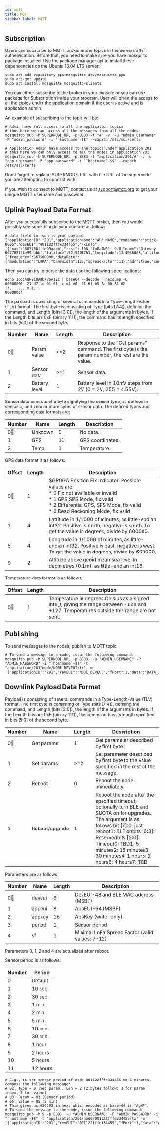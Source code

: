 ```yaml
---
id: mqtt
title: MQTT
sidebar_label: MQTT
---
```


## Subscription 
Users can subscribe to MQTT broker under topics in the servers after authentication. Before that, you need to make sure you have mosquitto package installed. Use the package manager apt to install these dependencies on the Ubuntu 18.04 LTS server:

```
sudo apt-add-repository ppa:mosquitto-dev/mosquitto-ppa
sudo apt-get update
sudo apt install mosquitto mosquitto-clients
```
You can either subscribe to the broker in your console or you can use package for Subscription inside your program. User will given the access to all the topics under the application domain if the user is active and is application admin. 

An example of subscribing to the topic will be:

```
# Admin have full access to all the application topics
# thus here we can access all the messages from all the nodes
mosquitto_sub -h SUPERNODE_URL -p 8883 -t "#" -v  -u "admin_username" -P "admin_password" -i "`hostname`-$$" --capath /etc/ssl/certs

# Application Admin have access to the topics under application 201
# thus here we can only access to all the nodes in application 201
mosquitto_sub -h SUPERNODE_URL -p 8883 -t "application/201/#" -v -u "app_username" -P "app_password" -i "`hostname`-$$" --capath /etc/ssl/certs
```

Don't forget to replace SUPERNODE_URL with the URL of the supernode you are attempting to connect with.

If you wish to connect to MQTT, contact us at support@mxc.org to get your unique MQTT username and password.

## Uplink Payload Data Format

After you sucessfully subscribe to the MQTT broker, then you would possibly see something in your console as follow:

```
# data field in json is your payload
{"applicationID":"201","applicationName":"APP_NAME","nodeName":"stick-0005","devEUI":"001122fffe334455","rxInfo":[{"mac":"667788fffe99aabb","rssi":-108,"loRaSNR":-9.8,"name":"Gateway 667788fffe99aabb","latitude":52.5201761,"longitude":13.4036008,"altitude":0}],"txInfo":{"frequency":867500000,"dataRate":{"modulation":"LORA","bandwidth":125,"spreadFactor":11},"adr":true,"codeRate":"4/5"},"fCnt":11,"fPort":1,"data":"IdccAQH81OABb7V6AIEC"}
``` 

Then you can try to parse the data use the following specifications:

```
echo IdccAQH81OABb7V6AIEC | base64 --decode | hexdump -C
00000000  21 d7 1c 01 01 fc d4 e0  01 6f b5 7a 00 81 02     |!........o.z...|
0000000f
```

The payload is consisting of several commands in a Type-Length-Value (TLV) format. The first byte is consisting of Type (bits [7:4]), defining the command, and Length (bits [3:0]), the length of the arguments in bytes. If the Length bits are 0xF (binary 1111), the command has its length specified in bits [5:0] of the second byte.

| Number | Name          | Length | Description                                                                                       |
|--------|---------------|--------|---------------------------------------------------------------------------------------------------|
| 0      | Param value   | >=2    | Response to the "Get params" command. The first byte is the param number, the rest are the value. |
| 1      | Sensor data   | >=1    | Sensor data.                                                                                      |
| 2      | Battery level | 1      | Battery level in 10mV steps from 2V (0 = 2V, 255 = 4.55V).                                        |

Sensor data consists of a byte signifying the sensor type, as defined in sensor.c, and zero or more bytes of sensor data. The defined types and corresponding data formats are:

| Number | Name    | Length | Description      |
|--------|---------|--------|------------------|
| 0      | Unknown | 0      | No data.         |
| 1      | GPS     | 11     | GPS coordinates. |
| 2      | Temp    | 1      | Temperature.     |

GPS data format is as follows:

| Offset | Length | Description                                                                                                                                                                                    |
|--------|--------|------------------------------------------------------------------------------------------------------------------------------------------------------------------------------------------------|
| 0      | 1      | $GPGGA Position Fix Indicator.  Possible values are: <br>* 0 Fix not available or invalid<br> * 1 GPS SPS Mode, fix valid<br> * 2 Differential GPS, SPS Mode, fix valid <br>* 6 Dead Reckoning Mode, fix valid |
| 1      | 4      | Lattitude in 1/1000 of minutes, as little-endian int32. Positive is north, negative is south. To get the value in degrees, divide by 600000.                                                   |
| 5      | 4      | Longitude in 1/1000 of minutes, as little-endian int32. Positive is east, negative is west. To get the value in degrees, divide by 600000.                                                     |
| 9      | 2      | Altitude above geoid mean sea level in decimetres (0.1m), as little-endian int16.                                                                                                              |

Temperature data format is as follows:

| Offset | Length | Description                                                                                                                              |
|--------|--------|------------------------------------------------------------------------------------------------------------------------------------------|
| 0      | 1      | Temperature in degrees Celsius as a signed int8_t, giving the range between -128 and +127. Temperatures outside this range are not sent. |

## Publishing
To send messages to the nodes, publish to MQTT topic:

```
# To send a message to a node, issue the following command:
mosquitto_pub -h SUPERNODE_URL -p 8883  -u "ADMIN_USERNAME" -P "ADMIN_PASSWORD" -i "`hostname`-$$" -t "application/201/node/NODE_DEVEUI/tx" -m '{"applicationID":"201","devEUI":"NODE_DEVEUI","fPort":1,"data":"DATA_IN_BASE64"}'
```

## Downlink Payload Data Format

Payload is consisting of several commands in a Type-Length-Value (TLV) format. The first byte is consisting of Type (bits [7:4]), defining the command, and Length (bits [3:0]), the length of the arguments in bytes. If the Length bits are 0xF (binary 1111), the command has its length specified in bits [5:0] of the second byte.

| Number | Name           | Length | Description                                                                                                                                                                                                                                                                  |
|--------|----------------|--------|------------------------------------------------------------------------------------------------------------------------------------------------------------------------------------------------------------------------------------------------------------------------------|
| 0      | Get params     | 1      | Get parameter described by first byte.                                                                                                                                                                                                                                       |
| 1      | Set params     | >=2    | Set parameter described by first byte to the value specified in the rest of the message.                                                                                                                                                                                     |
| 2      | Reboot         | 0      | Reboot the node immediately.                                                                                                                                                                                                                                                 |
| 1      | Reboot/upgrade | 1      | Reboot the node after the specified timeout; optionally turn BLE and SUOTA on for upgrades. The argument is as follows:bit [7]:0: just reboot1: BLE onbits [6:3]: Reservedbits [2:0]: Timeout0: TBD1: 5 minutes2: 15 minutes3: 30 minutes4: 1 hour5: 2 hours6: 4 hours7: TBD |

Parameters are as follows:

| Number | Name   | Length | Description                                     |
|--------|--------|--------|-------------------------------------------------|
| 0      | deveui | 6      | DevEUI-48 and BLE MAC address (MSBF)            |
| 1      | appeui | 8      | AppEUI-64 (MSBF)                                |
| 2      | appkey | 16     | AppKey (write-only)                             |
| 3      | period | 1      | Sensor period                                   |
| 4      | sf     | 1      | Minimal LoRa Spread Factor (valid values: 7-12) |

Parameters 0, 1, 2 and 4 are actualized after reboot.

Sensor period is as follows:

| Number | Period   |
|--------|----------|
| 0      | Default  |
| 1      | 10 sec   |
| 2      | 30 sec   |
| 3      | 1 min    |
| 4      | 2 min    |
| 5      | 5 min    |
| 6      | 10 min   |
| 7      | 30 min   |
| 8      | 1 hour   |
| 9      | 2 hours  |
| 10     | 5 hours  |
| 11     | 12 hours |

```
# E.g., to set sensor period of node 001122fffe334455 to 5 minutes, compose the following message:
# 02  Type = 0 (Set param), Len = 2 (2 bytes follow: 1 for param index, 1 for value)
# 03  Param = 03 (Sensor period)
# 05  Value = 05 (5 min)
# This gives us 020305 in hex, which encoded as base-64 is "AgMF".
# To send the message to the node, issue the following command:
mosquitto_pub -h S -p 8883  -u "ADMIN_USERNAME" -P "ADMIN_PASSWORD" -i "`hostname`-$$" -t "application/201/node/001122fffe334455/tx" -m '{"applicationID":"201","devEUI":"001122fffe334455","fPort":1,"data":"AgMF"}'
```